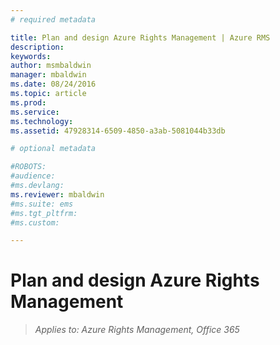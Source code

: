 ```yaml
---
# required metadata

title: Plan and design Azure Rights Management | Azure RMS
description:
keywords:
author: msmbaldwin
manager: mbaldwin
ms.date: 08/24/2016
ms.topic: article
ms.prod:
ms.service:
ms.technology:
ms.assetid: 47928314-6509-4850-a3ab-5081044b33db

# optional metadata

#ROBOTS:
#audience:
#ms.devlang:
ms.reviewer: mbaldwin
#ms.suite: ems
#ms.tgt_pltfrm:
#ms.custom:

---
```


# Plan and design Azure Rights Management

>*Applies to: Azure Rights Management, Office 365*

